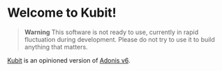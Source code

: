 # Welcome to Kubit!

> **Warning**
> This software is not ready to use, currently in rapid fluctuation during development.
> Please do not try to use it to build anything that matters.

[Kubit](https://kubitjs.com) is an opinioned version of [Adonis v6](https://adonisjs.com).
